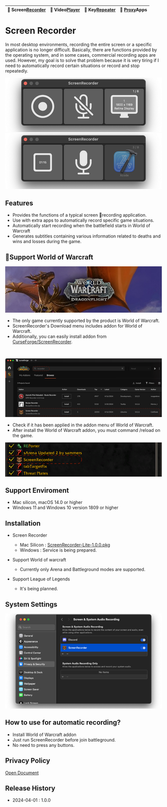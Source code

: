 | 🐻 Screen[Recorder](/ScreenRecorder) | 🐯 Video[Player](/VideoPlayer) | 🐼 Key[Repeater](/KeyRepeater) | 🐥 [Proxy](#)Apps |
|:----------|:----------|:----------|:----------|

# Screen Recorder
In most desktop environments, recording the entire screen or a specific application is no longer difficult. Basically, there are functions provided by the operating system, and in some cases, commercial recording apps are used. However, my goal is to solve that problem because it is very tiring if I need to automatically record certain situations or record and stop repeatedly.

![](images/recorder-normal.png) 
![](images/recorder-ing.png)

## Features
- Provides the functions of a typical screen recording application.
- Use with extra apps to automatically record specific game situations.
- Automatically start recording when the battlefield starts in World of Warcraft
- Generates subtitles containing various information related to deaths and wins and losses during the game.

## Support World of Warcraft
![](images/wow-dragon-flight.jpg)

- The only game currently supported by the product is World of Warcraft.
- ScreenRecorder's Download menu includes addon for World of Warcraft.
- Additionally, you can easily install addon from [CurseForge/ScreenRecorder](https://www.curseforge.com/wow/addons/screenrecorder).
<br>

![](images/curseforge.png)
<br>

- Check if it has been applied in the addon menu of World of Warcraft.
- After install the World of Warcraft addon, you must command /reload on the game.

![](images/wow-addon.png)



## Support Enviroment
- Mac silicon, macOS 14.0 or higher
- Windows 11 and Windows 10 version 1809 or higher

## Installation
- Screen Recorder
    - Mac Silicon : [ScreenRecorder-Lite-1.0.0.pkg](release/ScreenRecorder-Lite-1.0.0.pkg)
    - Windows : Service is being prepared.

- Support World of warcraft
    - Currently only Arena and Battleground modes are supported.

- Support League of Legends
    - It's being planned.

## System Settings
![](images/recorder-setting.png)


## How to use for automatic recording?
- Install World of Warcraft addon
- Just run ScreenRecorder before join battleground.
- No need to press any buttons.


## Privacy Policy
[Open Document](policy)


## Release History
- 2024-04-01 : 1.0.0


